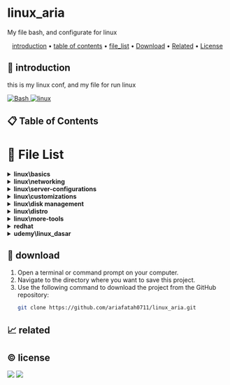 # linux_aria

My file bash, and configurate for linux

<p align="center">
  <a href="#introduction">introduction</a> •
  <a href="#table-of-contents">table of contents</a> •
  <a href="#file-list">file_list</a> •
  <a href="#download">Download</a> •
  <a href="#related">Related</a> •
  <a href="#license">License</a>
</p>

<p id="introduction"></p>

## 🚀 introduction
this is my linux conf, and my file for run linux

<p align="left"> <a href="#">
  <img alt='Bash' src='https://img.shields.io/badge/-Bash-4EAA25?style=flat-square&logo=gnu-bash&logoColor=white'>
  <img alt="linux" src="https://img.shields.io/badge/-Linux-FCC624?style=flat-square&logo=linux&logoColor=black" />
  </a>
</p>

<p id="table-of-contents"></p>

## 📋 Table of Contents

<p id="file-list"></p>

# 📄 File List

<details>
<summary><b>linux\basics</b></summary>
<ul>
 <li><a href='linux/basics/00 - shorcut.html'>00 - shorcut</a></li>
 <li><a href='linux/basics/command-list.html'>command-list</a></li>
 <li><a href='linux/basics/firewall.html'>firewall</a></li>
 <li><a href='linux/basics/manage file.html'>manage file</a></li>
 <li><a href='linux/basics/manage network.html'>manage network</a></li>
 <li><a href='linux/basics/manage user.html'>manage user</a></li>
 <li><a href='linux/basics/package.html'>package</a></li>
 <li><a href='linux/basics/services.html'>services</a></li>
 <li><a href='linux/basics/tunneling.html'>tunneling</a></li>
 <li><a href='linux/basics/vbox_upgrade_disk.html'>vbox_upgrade_disk</a></li>
</ul>

</details>

<details>
<summary><b>linux\networking</b></summary>
<ul>
 <li><a href='linux/networking/01 - remote server.html'>01 - remote server</a></li>
 <li><a href='linux/networking/02 - dhcp server.html'>02 - dhcp server</a></li>
 <li><a href='linux/networking/03 - file server.html'>03 - file server</a></li>
 <li><a href='linux/networking/04 - ftp server.html'>04 - ftp server</a></li>
 <li><a href='linux/networking/05 - dns server.html'>05 - dns server</a></li>
 <li><a href='linux/networking/06 - vpn.html'>06 - vpn</a></li>
 <li><a href='linux/networking/07 - reverseproxy.html'>07 - reverseproxy</a></li>
 <li><a href='linux/networking/08 - haproxy.html'>08 - haproxy</a></li>
 <li><a href='linux/networking/09 - remote gui (vnc).html'>09 - remote gui (vnc)</a></li>
 <li><a href='linux/networking/10 - ids.html'>10 - ids</a></li>
</ul>

</details>

<details>
<summary><b>linux\server-configurations</b></summary>
<ul>
 <li><a href='linux/server-configurations/01 - web server.html'>01 - web server</a></li>
 <li><a href='linux/server-configurations/02 - database server.html'>02 - database server</a></li>
 <li><a href='linux/server-configurations/03 - mail server un.html'>03 - mail server un</a></li>
 <li><a href='linux/server-configurations/04 - xampp_wordpress.html'>04 - xampp_wordpress</a></li>
</ul>

</details>

<details>
<summary><b>linux\customizations</b></summary>
<ul>
 <li><a href='linux/customizations/01 - ohmyposh.html'>01 - ohmyposh</a></li>
 <li><a href='linux/customizations/02 - neovim.html'>02 - neovim</a></li>
 <li><a href='linux/customizations/03 - wsl.html'>03 - wsl</a></li>
</ul>

</details>

<details>
<summary><b>linux\disk management</b></summary>
<ul>
 <li><a href='linux/disk management/01- disk.html'>01- disk</a></li>
 <li><a href='linux/disk management/02 - fdisk_MBR.html'>02 - fdisk_MBR</a></li>
 <li><a href='linux/disk management/03 - gdisk-GPT.html'>03 - gdisk-GPT</a></li>
 <li><a href='linux/disk management/04 - filesystem.html'>04 - filesystem</a></li>
 <li><a href='linux/disk management/05 - swap.html'>05 - swap</a></li>
 <li><a href='linux/disk management/06 - LVM.html'>06 - LVM</a></li>
 <li><a href='linux/disk management/07 - encrpytion disk.html'>07 - encrpytion disk</a></li>
</ul>

</details>

<details>
<summary><b>linux\distro</b></summary>
<ul>
 <li><a href='linux/distro/arch_archinstall.html'>arch_archinstall</a></li>
 <li><a href='linux/distro/arch_hyprland.html'>arch_hyprland</a></li>
 <li><a href='linux/distro/arch_pacman.html'>arch_pacman</a></li>
 <li><a href='linux/distro/debian_repo un.html'>debian_repo un</a></li>
 <li><a href='linux/distro/redhat_repository.html'>redhat_repository</a></li>
</ul>

</details>

<details>
<summary><b>linux\more-tools</b></summary>
<ul>
 <li><a href='linux/more-tools/01 - ajenti.html'>01 - ajenti</a></li>
 <li><a href='linux/more-tools/02 - freeipa un.html'>02 - freeipa un</a></li>
 <li><a href='linux/more-tools/03 - briker.html'>03 - briker</a></li>
</ul>

</details>

<details>
<summary><b>redhat</b></summary>
<ul>
 <li><a href='redhat/01 - RH104.html'>01 - RH104</a></li>
 <li><a href='redhat/02 - RH124.html'>02 - RH124</a></li>
 <li><a href='redhat/03 - RH134.html'>03 - RH134</a></li>
 <li><a href='redhat/05 - DO188.html'>05 - DO188</a></li>
 <li><a href='redhat/06 - DO180.html'>06 - DO180</a></li>
</ul>

</details>

<details>
<summary><b>udemy\linux_dasar</b></summary>
<ul>
 <li><a href='udemy/linux_dasar/1.html'>1</a></li>
 <li><a href='udemy/linux_dasar/2.html'>2</a></li>
 <li><a href='udemy/linux_dasar/3.html'>3</a></li>
 <li><a href='udemy/linux_dasar/4.html'>4</a></li>
 <li><a href='udemy/linux_dasar/nano-vim.html'>nano-vim</a></li>
 <li><a href='udemy/linux_dasar/soal.html'>soal</a></li>
</ul>

</details>

<p id="download"></p>

## 🔨 download

1. Open a terminal or command prompt on your computer.
2. Navigate to the directory where you want to save this project.
3. Use the following command to download the project from the GitHub repository:
   ```sh
   git clone https://github.com/ariafatah0711/linux_aria.git
   ```

<p id="related"></p>

## 📈 related

<p id="license"></p>

## ©️ license
<a href="https://github.com/ariafatah0711" alt="CREATED"><img src="https://img.shields.io/static/v1?style=for-the-badge&label=CREATED%20BY&message=ariafatah0711&color=000000"></a>
<a href="https://github.com/ariafatah0711/ariafatah0711/blob/main/LICENSE" alt="LICENSE"><img src="https://img.shields.io/static/v1?style=for-the-badge&label=LICENSE&message=MIT&color=000000"></a>
